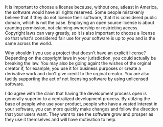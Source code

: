 It is important to choose a license because, without one, atleast in America, the software would have all rights reserved.  Some people mistakenly believe that if they do not license their software, that it is considered public domain, which is not the case.  Employing an open source license is about granting permission, not claiming ownership or restricting access.  Copyright laws can vary greatly, so it is also important to choose a license so that what's considered fair use for your software is up to you and is the same across the world.

Why shouldn't you use a project that doesn't have an explicit license?  Depending on the copyright laws in your jurisdiction, you could actually be breaking the law.  You may also be going againt the wishes of the orginal creator if, for example, you use it for business purposes or create a derivative work and don't give credit to the orginal creator.  You are also tacitly supporting the act of not licensing software by using unlicensed software.

I do agree with the claim that having the development process open is generally superior to a centralized development process.  By utilzing the base of people who use your product, people who have a vested interest in your software, you can more quickly make changes and follow the direction that your users want.  They want to see the software grow and prosper as they use it themselves and will have motivation to help.
